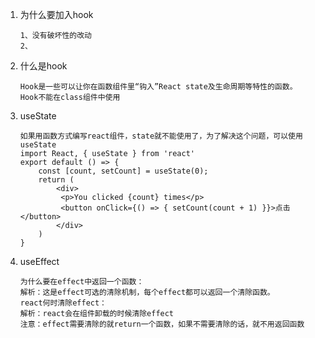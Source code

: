 1. 为什么要加入hook
    ```
    1、没有破坏性的改动
    2、
    ```
2. 什么是hook
    ```
    Hook是一些可以让你在函数组件里“钩入”React state及生命周期等特性的函数。
    Hook不能在class组件中使用
    ```
3. useState
   ```
   如果用函数方式编写react组件，state就不能使用了，为了解决这个问题，可以使用useState
   import React, { useState } from 'react'
   export default () => {
       const [count, setCount] = useState(0);
       return (
           <div>
            <p>You clicked {count} times</p>
            <button onClick={() => { setCount(count + 1) }}>点击</button>
           </div>
       )
   }
   ```
4. useEffect
   ```
   为什么要在effect中返回一个函数：
   解析：这是effect可选的清除机制，每个effect都可以返回一个清除函数。
   react何时清除effect：
   解析：react会在组件卸载的时候清除effect
   注意：effect需要清除的就return一个函数，如果不需要清除的话，就不用返回函数
   ```
